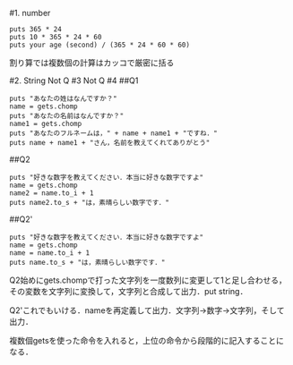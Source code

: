 #1. number
```
puts 365 * 24
puts 10 * 365 * 24 * 60
puts your age (second) / (365 * 24 * 60 * 60)
```
割り算では複数個の計算はカッコで厳密に括る

#2. String
Not Q
#3
Not Q
#4
##Q1
```
puts "あなたの姓はなんですか？"
name = gets.chomp
puts "あなたの名前はなんですか？"
name1 = gets.chomp
puts "あなたのフルネームは，" + name + name1 + "ですね．"
puts name + name1 + "さん，名前を教えてくれてありがとう"
```
##Q2
```
puts "好きな数字を教えてください．本当に好きな数字ですよ"
name = gets.chomp
name2 = name.to_i + 1 
puts name2.to_s + "は，素晴らしい数字です．"
```
##Q2'
```
puts "好きな数字を教えてください．本当に好きな数字ですよ"
name = gets.chomp
name = name.to_i + 1
puts name.to_s + "は，素晴らしい数字です．"
```
Q2始めにgets.chompで打った文字列を一度数列に変更して1と足し合わせる，その変数を文字列に変換して，文字列と合成して出力．put string．

Q2'これでもいける．nameを再定義して出力．文字列→数字→文字列，そして出力．

複数個getsを使った命令を入れると，上位の命令から段階的に記入することになる．


